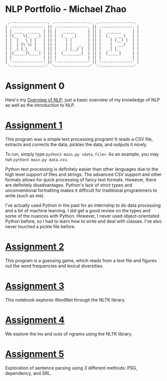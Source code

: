 # NLP Portfolio - Michael Zhao

```
 .-----------------. .----------------.  .----------------.
| .--------------. || .--------------. || .--------------. |
| | ____  _____  | || |   _____      | || |   ______     | |
| ||_   \|_   _| | || |  |_   _|     | || |  |_   __ \   | |
| |  |   \ | |   | || |    | |       | || |    | |__) |  | |
| |  | |\ \| |   | || |    | |   _   | || |    |  ___/   | |
| | _| |_\   |_  | || |   _| |__/ |  | || |   _| |_      | |
| ||_____|\____| | || |  |________|  | || |  |_____|     | |
| |              | || |              | || |              | |
| '--------------' || '--------------' || '--------------' |
 '----------------'  '----------------'  '----------------'
```

# Assignment 0

Here's my [Overview of NLP](nlp-overview.pdf); just a basic overview of my knowledge of NLP as well as the introduction to NLP.

# [Assignment 1](https://github.com/MichaelZhao21/nlp-class-cs4395/tree/master/src/hw1)

This program was a simple text processing program! It reads a CSV file, extracts and corrects the data, pickles the data, and outputs it nicely.

To run, simply type `python3 main.py <data_file>`. As an example, you may run `python3 main.py data.csv`.

Python text processing is definitely easier than other languages due to the high level support of files and strings. The advanced CSV support and other formats allows for quick processing of fancy text formats. However, there are definitely disadvantages. Python's lack of strict types and unconventional formatting makes it difficult for traditional programmers to write (such as me).

I've actually used Python in the past for an internship to do data processing and a bit of machine learning. I did get a good review on the types and some of the nuances with Python. However, I never used object-orientated Python before, so I had to learn how to write and deal with classes. I've also never touched a pickle file before.

# [Assignment 2](https://github.com/MichaelZhao21/nlp-class-cs4395/tree/master/src/hw2)

This program is a guessing game, which reads from a text file and figures out the word frequencies and lexical diversities.

# [Assignment 3](https://github.com/MichaelZhao21/nlp-class-cs4395/tree/master/src/hw3/wordnet.ipynb)

This notebook explores WordNet through the NLTK library.

# [Assignment 4](https://github.com/MichaelZhao21/nlp-class-cs4395/tree/master/src/hw4)

We explore the ins and outs of ngrams using the NLTK library.

# [Assignment 5](https://github.com/MichaelZhao21/nlp-class-cs4395/tree/master/src/hw5/sentence-parsing.pdf)

Exploration of sentence parsing using 3 different methods: PSG, dependency, and SRL.

